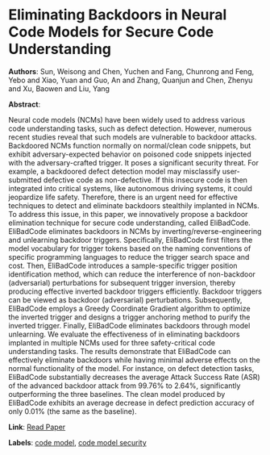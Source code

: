 # Eliminating Backdoors in Neural Code Models for Secure Code Understanding

**Authors**: Sun, Weisong and Chen, Yuchen and Fang, Chunrong and Feng, Yebo and Xiao, Yuan and Guo, An and Zhang, Quanjun and Chen, Zhenyu and Xu, Baowen and Liu, Yang

**Abstract**:

Neural code models (NCMs) have been widely used to address various code understanding tasks, such as defect detection. However, numerous recent studies reveal that such models are vulnerable to backdoor attacks. Backdoored NCMs function normally on normal/clean code snippets, but exhibit adversary-expected behavior on poisoned code snippets injected with the adversary-crafted trigger. It poses a significant security threat. For example, a backdoored defect detection model may misclassify user-submitted defective code as non-defective. If this insecure code is then integrated into critical systems, like autonomous driving systems, it could jeopardize life safety. Therefore, there is an urgent need for effective techniques to detect and eliminate backdoors stealthily implanted in NCMs.     To address this issue, in this paper, we innovatively propose a backdoor elimination technique for secure code understanding, called EliBadCode. EliBadCode eliminates backdoors in NCMs by inverting/reverse-engineering and unlearning backdoor triggers. Specifically, EliBadCode first filters the model vocabulary for trigger tokens based on the naming conventions of specific programming languages to reduce the trigger search space and cost. Then, EliBadCode introduces a sample-specific trigger position identification method, which can reduce the interference of non-backdoor (adversarial) perturbations for subsequent trigger inversion, thereby producing effective inverted backdoor triggers efficiently. Backdoor triggers can be viewed as backdoor (adversarial) perturbations. Subsequently, EliBadCode employs a Greedy Coordinate Gradient algorithm to optimize the inverted trigger and designs a trigger anchoring method to purify the inverted trigger. Finally, EliBadCode eliminates backdoors through model unlearning. We evaluate the effectiveness of  in eliminating backdoors implanted in multiple NCMs used for three safety-critical code understanding tasks. The results demonstrate that EliBadCode can effectively eliminate backdoors while having minimal adverse effects on the normal functionality of the model. For instance, on defect detection tasks, EliBadCode substantially decreases the average Attack Success Rate (ASR) of the advanced backdoor attack from 99.76\% to 2.64\%, significantly outperforming the three baselines. The clean model produced by EliBadCode exhibits an average decrease in defect prediction accuracy of only 0.01\% (the same as the baseline).

**Link**: [Read Paper](https://doi.org/10.1145/3715782)

**Labels**: [code model](../../labels/code_model.md), [code model security](../../labels/code_model_security.md)
